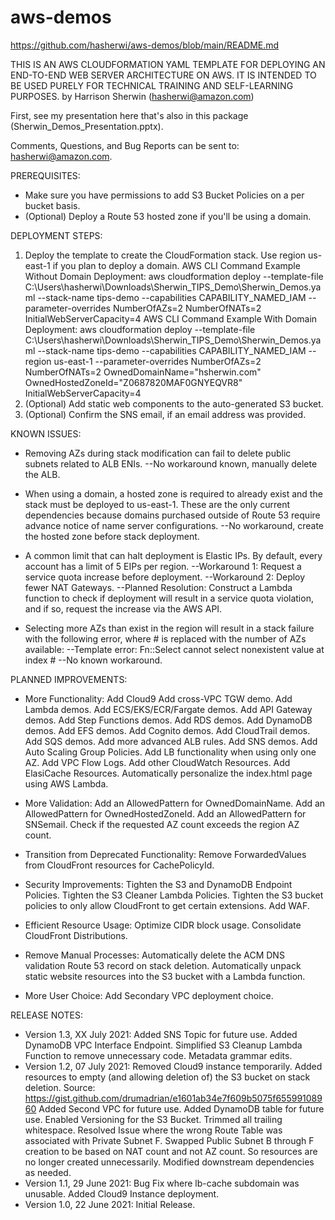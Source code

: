 # aws-demos
https://github.com/hasherwi/aws-demos/blob/main/README.md

THIS IS AN AWS CLOUDFORMATION YAML TEMPLATE FOR DEPLOYING AN END-TO-END WEB SERVER ARCHITECTURE ON AWS. IT IS INTENDED TO BE USED PURELY FOR TECHNICAL TRAINING AND SELF-LEARNING PURPOSES.
by Harrison Sherwin (hasherwi@amazon.com)

First, see my presentation here that's also in this package (Sherwin_Demos_Presentation.pptx).

Comments, Questions, and Bug Reports can be sent to: hasherwi@amazon.com.

PREREQUISITES:
  - Make sure you have permissions to add S3 Bucket Policies on a per bucket basis.
  - (Optional) Deploy a Route 53 hosted zone if you'll be using a domain.

DEPLOYMENT STEPS:
  1. Deploy the template to create the CloudFormation stack. Use region us-east-1 if you plan to deploy a domain.
    AWS CLI Command Example Without Domain Deployment:
      aws cloudformation deploy --template-file C:\Users\hasherwi\Downloads\Sherwin_TIPS_Demo\Sherwin_Demos.yaml --stack-name tips-demo --capabilities CAPABILITY_NAMED_IAM --parameter-overrides NumberOfAZs=2 NumberOfNATs=2  InitialWebServerCapacity=4
    AWS CLI Command Example With Domain Deployment:
      aws cloudformation deploy --template-file C:\Users\hasherwi\Downloads\Sherwin_TIPS_Demo\Sherwin_Demos.yaml --stack-name tips-demo --capabilities CAPABILITY_NAMED_IAM --region us-east-1 --parameter-overrides NumberOfAZs=2 NumberOfNATs=2 OwnedDomainName="hsherwin.com" OwnedHostedZoneId="Z0687820MAF0GNYEQVR8" InitialWebServerCapacity=4
  2. (Optional) Add static web components to the auto-generated S3 bucket.
  3. (Optional) Confirm the SNS email, if an email address was provided.

KNOWN ISSUES:
  - Removing AZs during stack modification can fail to delete public subnets related to ALB ENIs.
    --No workaround known, manually delete the ALB.

  - When using a domain, a hosted zone is required to already exist and the stack must be deployed to us-east-1. These are the only current dependencies because domains purchased outside of Route 53 require advance notice of name server configurations.
    --No workaround, create the hosted zone before stack deployment.

  - A common limit that can halt deployment is Elastic IPs. By default, every account has a limit of 5 EIPs per region.
    --Workaround 1: Request a service quota increase before deployment.
    --Workaround 2: Deploy fewer NAT Gateways.
    --Planned Resolution: Construct a Lambda function to check if deployment will result in a service quota violation, and if so, request the increase via the AWS API.
    
  - Selecting more AZs than exist in the region will result in a stack failure with the following error, where # is replaced with the number of AZs available:
    --Template error: Fn::Select cannot select nonexistent value at index #
    --No known workaround.

PLANNED IMPROVEMENTS:
  - More Functionality:
    Add Cloud9
    Add cross-VPC TGW demo.
    Add Lambda demos.
    Add ECS/EKS/ECR/Fargate demos.
    Add API Gateway demos.
    Add Step Functions demos.
    Add RDS demos.
    Add DynamoDB demos.
    Add EFS demos.
    Add Cognito demos.
    Add CloudTrail demos.
    Add SQS demos.
    Add more advanced ALB rules.
    Add SNS demos.
    Add Auto Scaling Group Policies.
    Add LB functionality when using only one AZ.
    Add VPC Flow Logs.
    Add other CloudWatch Resources.
    Add ElasiCache Resources.
    Automatically personalize the index.html page using AWS Lambda.

  - More Validation:
    Add an AllowedPattern for OwnedDomainName.
    Add an AllowedPattern for OwnedHostedZoneId.
    Add an AllowedPattern for SNSemail.
    Check if the requested AZ count exceeds the region AZ count.

  - Transition from Deprecated Functionality:
    Remove ForwardedValues from CloudFront resources for CachePolicyId.

  - Security Improvements:
    Tighten the S3 and DynamoDB Endpoint Policies.
    Tighten the S3 Cleaner Lambda Policies.
    Tighten the S3 bucket policies to only allow CloudFront to get certain extensions.
    Add WAF.

  - Efficient Resource Usage:
    Optimize CIDR block usage.
    Consolidate CloudFront Distributions.

  - Remove Manual Processes:
    Automatically delete the ACM DNS validation Route 53 record on stack deletion.
    Automatically unpack static website resources into the S3 bucket with a Lambda function.

  - More User Choice:
    Add Secondary VPC deployment choice.

RELEASE NOTES:
  - Version 1.3, XX July 2021:
    Added SNS Topic for future use.
    Added DynamoDB VPC Interface Endpoint.
    Simplified S3 Cleanup Lambda Function to remove unnecessary code.
    Metadata grammar edits.
  - Version 1.2, 07 July 2021:
    Removed Cloud9 instance temporarily.
    Added resources to empty (and allowing deletion of) the S3 bucket on stack deletion.
      Source: https://gist.github.com/drumadrian/e1601ab34e7f609b5075f65599108960
    Added Second VPC for future use.
    Added DynamoDB table for future use.
    Enabled Versioning for the S3 Bucket.
    Trimmed all trailing whitespace.
    Resolved Issue where the wrong Route Table was associated with Private Subnet F.
    Swapped Public Subnet B through F creation to be based on NAT count and not AZ count. So resources are no longer created unnecessarily. Modified downstream dependencies as needed.
  - Version 1.1, 29 June 2021:
    Bug Fix where lb-cache subdomain was unusable.
    Added Cloud9 Instance deployment.
  - Version 1.0, 22 June 2021:
    Initial Release.
